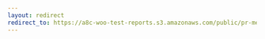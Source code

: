 ```yaml
---
layout: redirect
redirect_to: https://a8c-woo-test-reports.s3.amazonaws.com/public/pr-merge/37641/e2e/index.html
---
```

